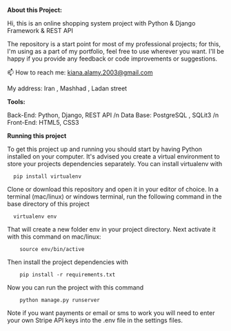**About this Project:**

Hi, this is an online shopping system project with Python & Django Framework & REST API

The repository is a start point for most of my professional projects; for this, I'm using as a part of my portfolio, feel free to use wherever you want. I'll be happy if you provide any feedback or code improvements or suggestions.

📫 How to reach me: kiana.alamy.2003@gmail.com

My address: Iran , Mashhad , Ladan street

**Tools:**

Back-End: Python, Django, REST API /n
Data Base: PostgreSQL , SQLit3 /n
Front-End: HTML5, CSS3

**Running this project**

To get this project up and running you should start by having Python installed on your computer. It's advised you create a virtual environment to store your projects dependencies separately. You can install virtualenv with

      pip install virtualenv

Clone or download this repository and open it in your editor of choice. In a terminal (mac/linux) or windows terminal, run the following command in the base directory of this project

      virtualenv env

That will create a new folder env in your project directory. Next activate it with this command on mac/linux:

        source env/bin/active

Then install the project dependencies with

        pip install -r requirements.txt

Now you can run the project with this command

        python manage.py runserver

Note if you want payments or email or sms to work you will need to enter your own Stripe API keys into the .env file in the settings files.

